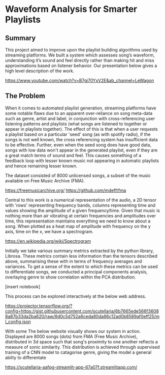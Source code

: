 # Waveform Analysis for Smarter Playlists

## Summary

This project aimed to improve upon the playlist building algorithms used by streaming platforms. We built a system which assesses song’s waveform, understanding it’s sound and feel directly rather than making hit and miss approximations based on listener behavior. Our presentation below gives a high level description of the work.

https://www.youtube.com/watch?v=B7gi70YxV2E&ab_channel=LeWagon


## The Problem

When it comes to automated playlist generation, streaming platforms have some notable flaws due to an apparent over-reliance on song meta-data such as genre, artist and label, in conjunction with cross-referencing user listening patterns and playlists (what songs are listened to together or appear in playlists together). The effect of this is that when a user requests a playlist based on a particular 'seed' song (as with spotify radio), if the songs is not well known, the cross referencing system has insufficient data to be effective. Further, even when the seed song does have good data, songs with low data won't appear in the generated playlist, even if they are a great match terms of sound and feel. This causes something of a feedback loop with lesser known music not appearing in automatic playlists and hence remaining lesser known.

The dataset consisted of 8000 unlicensed songs, a subset of the music available on Free Music Archive (FMA).

https://freemusicarchive.org/
https://github.com/mdeff/fma

Central to this work is a numerical representation of the audio, a 2D tensor with 'rows' representing frequency bands, columns representing time and values showing the amplitude of a given frequency/time. Given that music is nothing more than air vibrating at certain frequencies and amplitudes over time, this representation maintains everything we need to know about a song. When plotted as a heat map of amplitude with frequency on the y axis, time on the x, we have a spectrogram.

https://en.wikipedia.org/wiki/Spectrogram

Initially we take various summary metrics extracted by the python library, Librosa. These metrics contain less information than the tensors described above, summarising these with in terms of frequency averages and variances. To get a sense of the extent to which these metrics can be used to differentiate songs, we conducted a principal components analysis, overlaying genre to show correlation within the PCA distribution.

[insert notebook]

This process can be explored interactively at the below web address.

https://projector.tensorflow.org/?config=https://gist.githubusercontent.com/scutellaria/6b7665ede566f36088a87b33da2ba620/raw/8d0c5d752a6ceda80da66c12ad0b8589af0eff25/ml_config.json

With some
The below website visually shows our system in action. Displayed are 8000 songs (dots) from FMA (Free Music Archive), distributed in 3d space such that song's proximity to one another reflects a measure of sonic similarity. This distribution is achieved through supervised training of a CNN model to catagorise genre, giving the model a general abilty to differentate

https://scutellaria-aafpg-streamlit-app-67a07f.streamlitapp.com/
